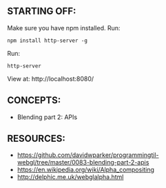 ## STARTING OFF:

Make sure you have npm installed.
Run:
```
npm install http-server -g
```

Run:
```
http-server
```

View at: http://localhost:8080/

## CONCEPTS:

* Blending part 2: APIs

## RESOURCES:

* https://github.com/davidwparker/programmingtil-webgl/tree/master/0083-blending-part-2-apis
* https://en.wikipedia.org/wiki/Alpha_compositing
* http://delphic.me.uk/webglalpha.html
